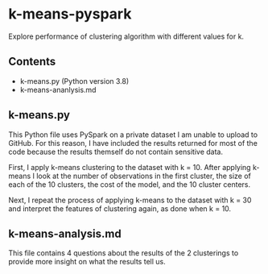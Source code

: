 # k-means-pyspark
Explore performance of clustering algorithm with different values for k. 

## Contents
* k-means.py (Python version 3.8)
* k-means-ananlysis.md

## k-means.py
This Python file uses PySpark on a private dataset I am unable to upload to GitHub.  For this reason, I have included the results returned for most of the code because the results themself do not contain sensitive data. 

First, I apply k-means clustering to the dataset with k = 10.  After applying k-means I look at the number of observations in the first cluster, the size of each of the 10 clusters, the cost of the model, and the 10 cluster centers. 

Next, I repeat the process of applying k-means to the dataset with k = 30 and interpret the features of clustering again, as done when k = 10. 

## k-means-analysis.md
This file contains 4 questions about the results of the 2 clusterings to provide more insight on what the results tell us. 
